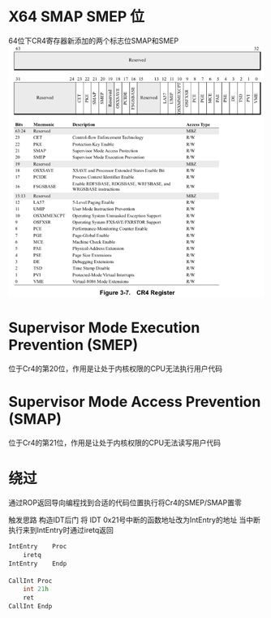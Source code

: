 # X64 SMAP SMEP 位
64位下CR4寄存器新添加的两个标志位SMAP和SMEP
![alt text](ImageFile\CR4.png)


# Supervisor Mode Execution Prevention (SMEP)

位于Cr4的第20位，作用是让处于内核权限的CPU无法执行用户代码


# Supervisor Mode Access Prevention (SMAP)

位于Cr4的第21位，作用是让处于内核权限的CPU无法读写用户代码

# 绕过
通过ROP返回导向编程找到合适的代码位置执行将Cr4的SMEP/SMAP置零

触发思路
构造IDT后门
将 IDT 0x21号中断的函数地址改为IntEntry的地址
当中断执行来到IntEntry时通过iretq返回

```c++
IntEntry    Proc
    iretq
IntEntry    Endp

CallInt Proc
    int 21h
    ret
CallInt Endp
```